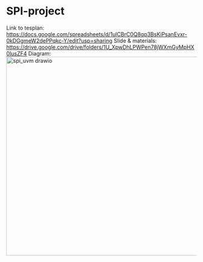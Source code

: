 # SPI-project
Link to tesplan: https://docs.google.com/spreadsheets/d/1ulCBrC0Q8qp3BsKiPsanEvxr-0kDGgmeW2dePPqkc-Y/edit?usp=sharing
Slide & materials: https://drive.google.com/drive/folders/1U_XpwDhLPWPen78jWXmGyMpHX0IusZF4
Diagram:
<img width="799" height="527" alt="spi_uvm drawio" src="https://github.com/user-attachments/assets/89c52425-07e2-427f-90d6-e02dd71d97b8" />

